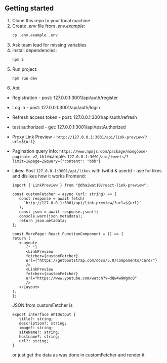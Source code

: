 ## Getting started

1. Clone this repo to your local machine
2. Create _.env_ file from _.env.example_:
   ```sh
   cp .env.example .env
   ```
3. Ask team lead for missing variables
4. Install dependencies:
   ```sh
   npm i
   ```
5. Run project:
   ```sh
   npm run dev
   ```
6. Api:

- Registration - post: 127.0.0.1:3001/api/auth/register
- Log in - post: 127.0.0.1:3001/api/auth/login
- Refresh access token - post: 127.0.0.1:3001/api/auth/refresh
- test authorized - get: 127.0.0.1:3001/api/testAuthorized
- Proxy Link Preview - `http://127.0.0.1:3001/api/link-preview/?url=${url}`
- Pagination query info: `https://www.npmjs.com/package/mongoose-paginate-v2`, Url example: `127.0.0.1:3001/api/tweets/?limit=1&page=2&query={"content": "bbb"}`
- Likes: Post `127.0.0.1:3001/api/likes` with twitId & userId - use for likes and dislikes
  how it works Frontend:

  ```
  import { LinkPreview } from "@dhaiwat10/react-link-preview";

  const customFetcher = async (url: string) => {
     const response = await fetch(
       `http://127.0.0.1:3001/api/link-preview/?url=${url}`
     );
     const json = await response.json();
     console.warn(json.metadata);
     return json.metadata;
  };

  const MorePage: React.FunctionComponent = () => {
  return (
     <Layout>
        {" "}
        <LinkPreview
        fetcher={customFetcher}
        url={"https://getbootstrap.com/docs/5.0/components/card/"}
        />
        <LinkPreview
        fetcher={customFetcher}
        url="https://www.youtube.com/watch?v=dQw4w9WgXcQ"
        />
     </Layout>
  );
  };
  ```

  JSON from customFetcher is

  ```
  export interface APIOutput {
     title?: string;
     description?: string;
     image?: string;
     siteName?: string;
     hostname?: string;
     url?: string;
  }
  ```

  or just get the data as was done in customFetcher and render it
